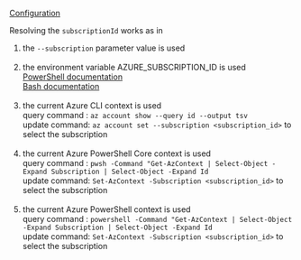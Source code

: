 [Configuration](/docs/configuration/index.md)

Resolving the `subscriptionId` works as in

1. the `--subscription` parameter value is used<br/><br/>
1. the environment variable AZURE_SUBSCRIPTION_ID is used<br/>
[PowerShell documentation](https://learn.microsoft.com/en-us/powershell/module/microsoft.powershell.core/about/about_environment_variables)<br/>
[Bash documentation](https://www.shell-tips.com/bash/environment-variables)<br/><br/>
1. the current Azure CLI context is used<br/>
query command : `az account show --query id --output tsv`<br/>
update command: `az account set --subscription <subscription_id>` to select the subscription<br/><br/>
1. the current Azure PowerShell Core context is used<br/>
query command  : `pwsh -Command "Get-AzContext | Select-Object -Expand Subscription | Select-Object -Expand Id`<br/>
update command: `Set-AzContext -Subscription <subscription_id>` to select the subscription<br/><br/>
1. the current Azure PowerShell context is used<br/>
query command : `powershell -Command "Get-AzContext | Select-Object -Expand Subscription | Select-Object -Expand Id`<br/>
update command: `Set-AzContext -Subscription <subscription_id>` to select the subscription<br/><br/>
